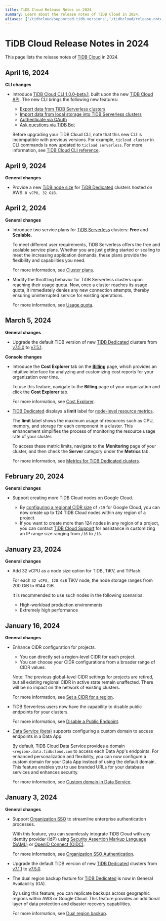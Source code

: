 ```yaml
---
title: TiDB Cloud Release Notes in 2024
summary: Learn about the release notes of TiDB Cloud in 2024.
aliases: ['/tidbcloud/supported-tidb-versions','/tidbcloud/release-notes']
---
```


# TiDB Cloud Release Notes in 2024

This page lists the release notes of [TiDB Cloud](https://www.pingcap.com/tidb-cloud/) in 2024.

## April 16, 2024

**CLI changes**

- Introduce [TiDB Cloud CLI 1.0.0-beta.1](https://github.com/tidbcloud/tidbcloud-cli), built upon the new [TiDB Cloud API](/tidb-cloud/api-overview.md). The new CLI brings the following new features:

    - [Export data from TiDB Serverless clusters](/tidb-cloud/serverless-export.md)
    - [Import data from local storage into TiDB Serverless clusters](/tidb-cloud/ticloud-import-start.md)
    - [Authenticate via OAuth](/tidb-cloud/ticloud-auth-login.md)
    - [Ask questions via TiDB Bot](/tidb-cloud/ticloud-ai.md)

  Before upgrading your TiDB Cloud CLI, note that this new CLI is incompatible with previous versions. For example, `ticloud cluster` in CLI commands is now updated to `ticloud serverless`. For more information, see [TiDB Cloud CLI reference](/tidb-cloud/cli-reference.md).

## April 9, 2024

**General changes**

- Provide a new [TiDB node size](/tidb-cloud/size-your-cluster.md#tidb-vcpu-and-ram) for [TiDB Dedicated](/tidb-cloud/select-cluster-tier.md#tidb-dedicated) clusters hosted on AWS: `8 vCPU, 32 GiB`.

## April 2, 2024

**General changes**

- Introduce two service plans for [TiDB Serverless](/tidb-cloud/select-cluster-tier.md#tidb-serverless) clusters: **Free** and **Scalable**.

    To meet different user requirements, TiDB Serverless offers the free and scalable service plans. Whether you are just getting started or scaling to meet the increasing application demands, these plans provide the flexibility and capabilities you need.

    For more information, see [Cluster plans](/tidb-cloud/select-cluster-tier.md#cluster-plans).

- Modify the throttling behavior for TiDB Serverless clusters upon reaching their usage quota. Now, once a cluster reaches its usage quota, it immediately denies any new connection attempts, thereby ensuring uninterrupted service for existing operations.

    For more information, see [Usage quota](/tidb-cloud/serverless-limitations.md#usage-quota).

## March 5, 2024

**General changes**

- Upgrade the default TiDB version of new [TiDB Dedicated](/tidb-cloud/select-cluster-tier.md#tidb-dedicated) clusters from [v7.5.0](https://docs.pingcap.com/tidb/v7.5/release-7.5.0) to [v7.5.1](https://docs.pingcap.com/tidb/v7.5/release-7.5.1).

**Console changes**

- Introduce the **Cost Explorer** tab on the [**Billing**](https://tidbcloud.com/console/org-settings/billing/payments) page, which provides an intuitive interface for analyzing and customizing cost reports for your organization over time.

    To use this feature, navigate to the **Billing** page of your organization and click the **Cost Explorer** tab.

    For more information, see [Cost Explorer](/tidb-cloud/tidb-cloud-billing.md#cost-explorer).

- [TiDB Dedicated](/tidb-cloud/select-cluster-tier.md#tidb-dedicated) displays a **limit** label for [node-level resource metrics](/tidb-cloud/built-in-monitoring.md#server).

    The **limit** label shows the maximum usage of resources such as CPU, memory, and storage for each component in a cluster. This enhancement simplifies the process of monitoring the resource usage rate of your cluster.

    To access these metric limits, navigate to the **Monitoring** page of your cluster, and then check the **Server** category under the **Metrics** tab.

    For more information, see [Metrics for TiDB Dedicated clusters](/tidb-cloud/built-in-monitoring.md#server).

## February 20, 2024

**General changes**

- Support creating more TiDB Cloud nodes on Google Cloud.

    - By [configuring a regional CIDR size](/tidb-cloud/set-up-vpc-peering-connections.md#prerequisite-set-a-cidr-for-a-region) of `/19` for Google Cloud, you can now create up to 124 TiDB Cloud nodes within any region of a project.
    - If you want to create more than 124 nodes in any region of a project, you can contact [TiDB Cloud Support](/tidb-cloud/tidb-cloud-support.md) for assistance in customizing an IP range size ranging from `/16` to `/18`.

## January 23, 2024

**General changes**

- Add 32 vCPU as a node size option for TiDB, TiKV, and TiFlash.

    For each `32 vCPU, 128 GiB` TiKV node, the node storage ranges from 200 GiB to 6144 GiB.

    It is recommended to use such nodes in the following scenarios:

    - High-workload production environments
    - Extremely high performance

## January 16, 2024

**General changes**

- Enhance CIDR configuration for projects.

    - You can directly set a region-level CIDR for each project.
    - You can choose your CIDR configurations from a broader range of CIDR values.

    Note: The previous global-level CIDR settings for projects are retired, but all existing regional CIDR in active state remain unaffected. There will be no impact on the network of existing clusters.

    For more information, see [Set a CIDR for a region](/tidb-cloud/set-up-vpc-peering-connections.md#prerequisite-set-a-cidr-for-a-region).

- TiDB Serverless users now have the capability to disable public endpoints for your clusters.

    For more information, see [Disable a Public Endpoint](/tidb-cloud/connect-via-standard-connection-serverless.md#disable-a-public-endpoint).

- [Data Service (beta)](https://tidbcloud.com/console/data-service) supports configuring a custom domain to access endpoints in a Data App.

    By default, TiDB Cloud Data Service provides a domain `<region>.data.tidbcloud.com` to access each Data App's endpoints. For enhanced personalization and flexibility, you can now configure a custom domain for your Data App instead of using the default domain. This feature enables you to use branded URLs for your database services and enhances security.

    For more information, see [Custom domain in Data Service](/tidb-cloud/data-service-custom-domain.md).

## January 3, 2024

**General changes**

- Support [Organization SSO](https://tidbcloud.com/console/preferences/authentication) to streamline enterprise authentication processes.

    With this feature, you can seamlessly integrate TiDB Cloud with any identity provider (IdP) using [Security Assertion Markup Language (SAML)](https://en.wikipedia.org/wiki/Security_Assertion_Markup_Language) or [OpenID Connect (OIDC)](https://openid.net/developers/how-connect-works/).

    For more information, see [Organization SSO Authentication](/tidb-cloud/tidb-cloud-org-sso-authentication.md).

- Upgrade the default TiDB version of new [TiDB Dedicated](/tidb-cloud/select-cluster-tier.md#tidb-dedicated) clusters from [v7.1.1](https://docs.pingcap.com/tidb/v7.1/release-7.1.1) to [v7.5.0](https://docs.pingcap.com/tidb/v7.5/release-7.5.0).

- The dual region backup feature for [TiDB Dedicated](/tidb-cloud/select-cluster-tier.md#tidb-dedicated) is now in General Availability (GA).

    By using this feature, you can replicate backups across geographic regions within AWS or Google Cloud. This feature provides an additional layer of data protection and disaster recovery capabilities.

    For more information, see [Dual region backup](/tidb-cloud/backup-and-restore.md#turn-on-dual-region-backup).
